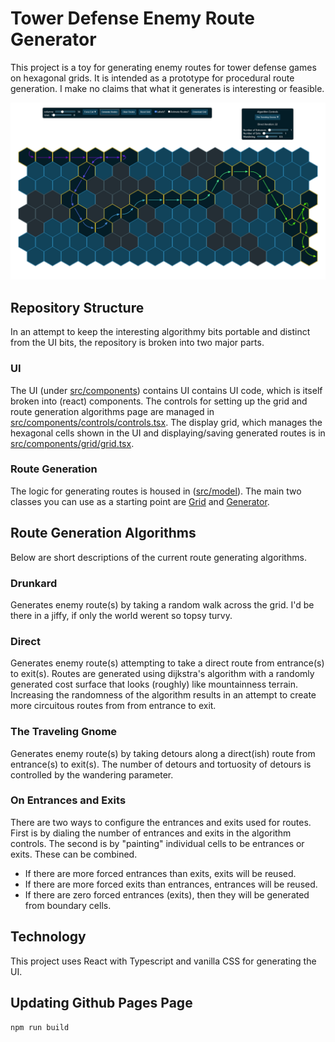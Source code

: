 # Tower Defense Enemy Route Generator

This project is a toy for generating enemy routes for tower defense games on hexagonal grids. It is intended as a prototype for procedural route generation. I make no claims that what it generates is interesting or feasible.

![Example Image](./example.png)

## Repository Structure
In an attempt to keep the interesting algorithmy bits portable and distinct from the UI bits, the repository is broken into two major parts.

### UI
The UI (under [src/components](./src/components)) contains UI contains UI code, which is itself broken into (react) components. The controls for setting up the grid and route generation algorithms page are managed in [src/components/controls/controls.tsx](./src/components/controls/controls.tsx). The display grid, which manages the hexagonal cells shown in the UI and displaying/saving generated routes is in [src/components/grid/grid.tsx](./src/components/grid/grid.tsx).

### Route Generation
The logic for generating routes is housed in ([src/model](./src/model)). The main two classes you can use as a starting point are [Grid](./src/model/grid/grid.ts) and [Generator](./src/model/generator/generator.ts).


## Route Generation Algorithms
Below are short descriptions of the current route generating algorithms.

### Drunkard
Generates enemy route(s) by taking a random walk across the grid. I'd be there in a jiffy, if only the world werent so topsy turvy. 

### Direct
Generates enemy route(s) attempting to take a direct route from entrance(s) to exit(s). Routes are generated using dijkstra's algorithm with a randomly generated cost surface that looks (roughly) like mountainness terrain. Increasing the randomness of the algorithm results in an attempt to create more circuitous routes from from entrance to exit.

### The Traveling Gnome
Generates enemy route(s) by taking detours along a direct(ish) route from entrance(s) to exit(s). The number of detours and tortuosity of detours is controlled by the wandering parameter.

### On Entrances and Exits
There are two ways to configure the entrances and exits used for routes. First is by dialing the number of entrances and exits in the algorithm controls. The second is by "painting" individual cells to be entrances or exits. These can be combined.

- If there are more forced entrances than exits, exits will be reused.
- If there are more forced exits than entrances, entrances will be reused.
- If there are zero forced entrances (exits), then they will be generated from boundary cells. 

## Technology
This project uses React with Typescript and vanilla CSS for generating the UI.

## Updating Github Pages Page
```npm run build```